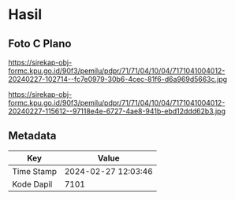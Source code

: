 # Hasil

## Foto C Plano

https://sirekap-obj-formc.kpu.go.id/90f3/pemilu/pdpr/71/71/04/10/04/7171041004012-20240227-102714--fc7e0979-30b6-4cec-81f6-d6a969d5663c.jpg

https://sirekap-obj-formc.kpu.go.id/90f3/pemilu/pdpr/71/71/04/10/04/7171041004012-20240227-115612--97118e4e-6727-4ae8-941b-ebd12ddd62b3.jpg


## Metadata

| Key        | Value               |
| ---------- | ------------------- |
| Time Stamp | 2024-02-27 12:03:46 |
| Kode Dapil | 7101                |




